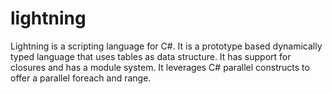 # lightning
Lightning is a scripting language for C#.
It is a prototype based dynamically typed language that uses tables as data structure. It has support for closures and has a module system.
It leverages C# parallel constructs to offer a parallel foreach and range.

